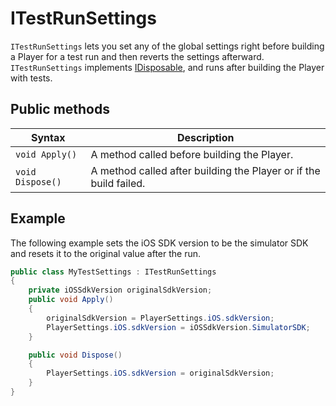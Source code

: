 # ITestRunSettings
`ITestRunSettings` lets you set any of the global settings right before building a Player for a test run and then
reverts the settings afterward.
`ITestRunSettings` implements [IDisposable](https://docs.microsoft.com/en-us/dotnet/api/system.idisposable), and runs
after building the Player with tests.

## Public methods

| Syntax           | Description                                                  |
| ---------------- | ------------------------------------------------------------ |
| `void Apply()`   | A method called before building the Player.                  |
| `void Dispose()` | A method called after building the Player or if the build failed. |

## Example

The following example sets the iOS SDK version to be the simulator SDK and resets it to the original value after the
run.
``` C#
public class MyTestSettings : ITestRunSettings
{
    private iOSSdkVersion originalSdkVersion;
    public void Apply()
    {
        originalSdkVersion = PlayerSettings.iOS.sdkVersion;
        PlayerSettings.iOS.sdkVersion = iOSSdkVersion.SimulatorSDK;
    }

    public void Dispose()
    {
        PlayerSettings.iOS.sdkVersion = originalSdkVersion;
    }
}
```